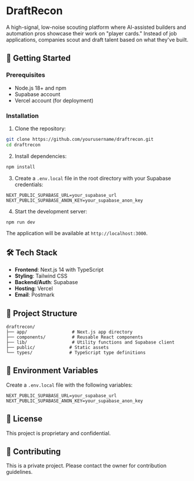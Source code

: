 # DraftRecon

A high-signal, low-noise scouting platform where AI-assisted builders and automation pros showcase their work on "player cards." Instead of job applications, companies scout and draft talent based on what they've built.

## 🚀 Getting Started

### Prerequisites

- Node.js 18+ and npm
- Supabase account
- Vercel account (for deployment)

### Installation

1. Clone the repository:
```bash
git clone https://github.com/yourusername/draftrecon.git
cd draftrecon
```

2. Install dependencies:
```bash
npm install
```

3. Create a `.env.local` file in the root directory with your Supabase credentials:
```env
NEXT_PUBLIC_SUPABASE_URL=your_supabase_url
NEXT_PUBLIC_SUPABASE_ANON_KEY=your_supabase_anon_key
```

4. Start the development server:
```bash
npm run dev
```

The application will be available at `http://localhost:3000`.

## 🛠️ Tech Stack

- **Frontend**: Next.js 14 with TypeScript
- **Styling**: Tailwind CSS
- **Backend/Auth**: Supabase
- **Hosting**: Vercel
- **Email**: Postmark

## 📁 Project Structure

```
draftrecon/
├── app/                 # Next.js app directory
├── components/          # Reusable React components
├── lib/                 # Utility functions and Supabase client
├── public/             # Static assets
└── types/              # TypeScript type definitions
```

## 🔐 Environment Variables

Create a `.env.local` file with the following variables:

```env
NEXT_PUBLIC_SUPABASE_URL=your_supabase_url
NEXT_PUBLIC_SUPABASE_ANON_KEY=your_supabase_anon_key
```

## 📝 License

This project is proprietary and confidential.

## 👥 Contributing

This is a private project. Please contact the owner for contribution guidelines. 